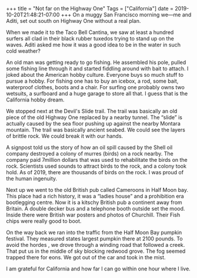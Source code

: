 +++
title = "Not far on the Highway One"
Tags = ["California"]
date = 2019-10-20T21:48:21-07:00
+++
On a muggy San Francisco morning we—me and Aditi, set out south on Highway
One without a real plan.


When we made it to the Taco Bell Cantina, we saw at least a hundred surfers all
clad in their black rubber tuxedos trying to stand up on the waves. Aditi asked
me how it was a good idea to be in the water in such cold weather?


An old man  was getting ready to go fishing. He assembled his pole, pulled some
fishing line through it and started fiddling around with bait to attach. I
joked about the American hobby culture. Everyone buys so much stuff to pursue a
hobby. For fishing one has to buy an icebox, a rod, some bait, waterproof
clothes, boots and a chair. For surfing one probably owns two wetsuits, a
surfboard and a huge garage to store all that. I guess that is the California
hobby dream.


We stopped next at the Devil's Slide trail. The trail was basically an old
piece of the old Highway One replaced by a nearby tunnel. The “slide” is
actually caused by the sea floor pushing up against the nearby Montara
mountain. The trail was basically ancient seabed. We could see the layers of
brittle rock. We could break it with our hands.


A signpost told us the story of how an oil spill caused by the Shell oil
company destroyed a colony of murres (birds) on a rock nearby. The company paid
7million dollars that was used to rehabilitate the birds on the rock.
Scientists used sounds to attract birds to the rock, and a colony took hold. As
of 2019, there are thousands of birds on the rock. I was proud of the human
ingenuity.


Next up we went to the old British pub called Cameroons in Half Moon bay. This
place had a rich history, it was a “ladies house” and a prohibition era
bootlegging centre. Now it is a kitschy British pub a continent away from
Britain. A double decker bus and a telephone booth outside set the mood. Inside
there were British war posters and photos of Churchill. Their Fish chips were
really good to boot.


On the way back we ran into the traffic from the Half Moon Bay pumpkin
festival. They measured states largest pumpkin there at 2100 pounds. To avoid
the hordes , we drove through a winding road that followed a creek. That put us
in the middle of sky blocking redwood grove. The fog seemed trapped there for
eons. We got out of the car and took in the mist.


I am grateful for California and how far I can go within one hour where I live.

